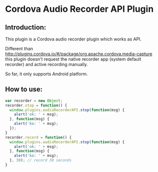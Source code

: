 Cordova Audio Recorder API Plugin
==============================

Introduction:
--------------

This plugin is a Cordova audio recorder plugin which works as API.

Different than http://plugins.cordova.io/#/package/org.apache.cordova.media-capture this plugin doesn't request the native recorder app (system default recorder) and active recording manually.

So far, it only supports Android platform.

How to use:
------------

```javascript
var recorder = new Object;
recorder.stop = function() {
  window.plugins.audioRecorderAPI.stop(function(msg) {
    alert('ok: ' + msg);
  }, function(msg) {
    alert('ko: ' + msg);
  });
}
recorder.record = function() {
  window.plugins.audioRecorderAPI.stop(function(msg) {
    alert('ok: ' + msg);
  }, function(msg) {
    alert('ko: ' + msg);
  }, 30); // record 30 seconds
}
```
